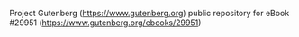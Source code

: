 Project Gutenberg (https://www.gutenberg.org) public repository for eBook #29951 (https://www.gutenberg.org/ebooks/29951)
